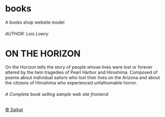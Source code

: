 # books

A books shop website model

<h6>AUTHOR: Lois Lowry</h6>
<h1>ON THE HORIZON</h1>
<p>On the Horizon tells the story of people whose lives were lost or forever altered by the twin
    tragedies of Pearl Harbor and Hiroshima. Composed of poems about individual sailors who lost
    their lives on the Arizona and about the citizens of Hiroshima who experienced unfathomable
     horror. 
</p>
<h6>A Complete book selling sample web site frontend</h6>

<a href="https://njmsaikat.github.io/saikat/" target="_blank"> &copy; Saikat</a>

